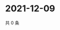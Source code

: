 # 2021-12-09

共 0 条

<!-- BEGIN WEIBO -->
<!-- 最后更新时间 Thu Dec 09 2021 08:40:19 GMT+0800 (China Standard Time) -->

<!-- END WEIBO -->
